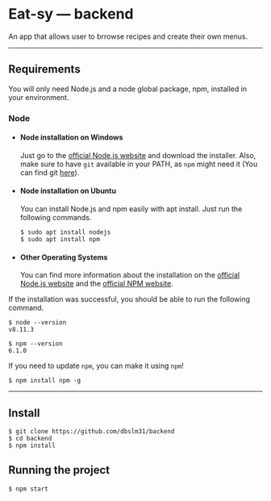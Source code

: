 # Eat-sy — backend 

An app that allows user to brrowse recipes and create their own menus.

---

## Requirements

You will only need Node.js and a node global package, npm, installed in your environment.

### Node

- #### Node installation on Windows

  Just go to the [official Node.js website](https://nodejs.org/) and download the installer.
  Also, make sure to have `git` available in your PATH, as `npm` might need it (You can find git [here](https://git-scm.com/)).

- #### Node installation on Ubuntu

  You can install Node.js and npm easily with apt install. Just run the following commands.

      $ sudo apt install nodejs
      $ sudo apt install npm

- #### Other Operating Systems

  You can find more information about the installation on the [official Node.js website](https://nodejs.org/) and the [official NPM website](https://npmjs.org/).

If the installation was successful, you should be able to run the following command.

    $ node --version
    v8.11.3

    $ npm --version
    6.1.0

If you need to update `npm`, you can make it using `npm`! 

    $ npm install npm -g

---

## Install

    $ git clone https://github.com/dbslm31/backend
    $ cd backend
    $ npm install


## Running the project

    $ npm start 

